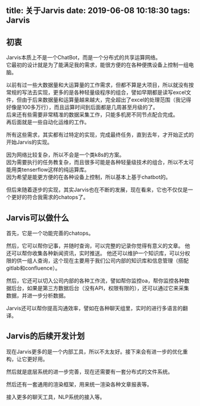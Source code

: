 title: 关于Jarvis
date: 2019-06-08 10:18:30
tags: Jarvis
---

## 初衷

Jarvis本质上不是一个ChatBot，而是一个分布式的共享运算网络。  
它最初的设计就是为了能满足我的需求，能很方便的在各种便携设备上控制一组电脑。  

以前有过一些大数据量和大运算量的工作需求，但都不算是大项目，所以就没有按常规的写法去实现，更多的是各种轻量级程序的组合，譬如早期都是读写excel文件，但由于后来数据量和运算量越来越大，完全超出了excel的处理范围（我记得好像是100多万行），而且运算时间到后面都是几周甚至月级的了。  
后来还有些需要非常精准的数据采集工作，只能多机房不同节点配合完成。  
再后面就是一些自动化运维的工作。  

所有这些需求，其实都有过特定的实现，完成最终任务，直到去年，才开始正式的开始Jarvis的实现。  

因为网络比较复杂，所以不会是一个类k8s的方案。  
因为需要执行的任务教复杂，而且很多可能是各种轻量级技术的组合，所以不太可能用类tenserflow这样的纯运算库。  
因为希望是能更方便的在各种设备上控制，所以基本上基于chatbot的。

但后来随着逐步的实现，其实Jarvis也在不断的发展，现在看来，它也不仅仅是一个更好的符合我需求的chatops了。  

## Jarvis可以做什么

首先，它是一个功能完善的chatops。  

然后，它可以帮你记事，并随时查询，可以完整的记录你觉得有意义的文章。
他还可以帮你收集各种新闻资讯，实时推送。
他还可以维护一个知识库，可以分权限的供一组人查询，这个现在主要用于我们公司内部的知识库和信息管理（搭配gitlab和confluence）。

然后，它还可以切入公司内部的各种工作流，譬如帮你监控oa，帮你监控各种数据后台，如果是第三方数据后台（没有API，权限有限的），还可以通过它来采集数据，并进一步分析数据。

Jarvis还可以帮你提高沟通效率，譬如在各种聊天组里，实时的进行多语言的翻译。

## Jarvis的后续开发计划

现在Jarvis更多的是一个内部工具，所以不太友好。接下来会有进一步的优化重构，让它更好用。

然后就是底层系统的进一步完善，现在还需要有一套分布式的文件系统。

然后还有一套通用的渲染框架，用来统一渲染各种文章报表等。

接入更多的聊天工具，NLP系统的接入等。
